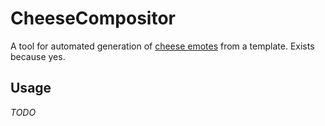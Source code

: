 # CheeseCompositor
A tool for automated generation of [cheese emotes](https://crosscode.fandom.com/wiki/Cheese_Emotes) from a template. Exists because yes.

## Usage
*TODO*